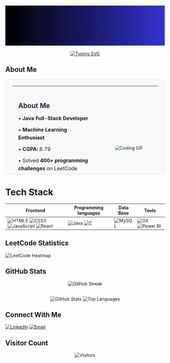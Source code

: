 ![Banner](https://raw.githubusercontent.com/ajay-ramasamy/ajay-ramasamy/main/Ajay%20ramasamy%20J1.gif)



<div align="center">

[![Typing SVG](https://readme-typing-svg.herokuapp.com?size=25&color=FF5733&center=true&vCenter=true&width=700&lines=Hi+there!+I'm+Ajay+Ramasamy+J;Microsoft+Azure+Certified;Frontend+Developer;AI+%7C+ML+Enthusiast;Passionate+to+become+a+Java+FullStack+developer)](https://git.io/typing-svg)

</div>




##  About Me 

<div align="center">
  
  <!-- Main Content Table -->
  <table style="width: 100%; max-width: 900px; height: 300px; border: 1px solid #e1e4e8; border-radius: 10px; padding: 20px; background-color: #f6f8fa;">
    <tr>
      <!-- About Me Text -->
      <td width="60%" align="left" valign="top" style="padding: 20px;">
        <h2 style="color: #24292e; margin-bottom: 15px;">About Me</h2>
        <p style="margin: 10px 0; font-size: 16px; line-height: 1.6;">• <strong>Java Full-Stack Developer</strong></p>
        <p style="margin: 10px 0; font-size: 16px; line-height: 1.6;">• <strong>Machine Learning Enthusiast</strong></p>
        <p style="margin: 10px 0; font-size: 16px; line-height: 1.6;">• <strong>CGPA:</strong> 8.79</p>
        <p style="margin: 10px 0; font-size: 16px; line-height: 1.6;">• Solved <strong>400+ programming challenges</strong> on LeetCode</p>
        <p style="margin: 10px 0; font-size: 16px; line-height: 1.6;">• Fun fact: I love building mini-projects and solving coding problems</p>
      </td>
      <!-- Coding GIF -->
      <td width="40%" align="center" valign="middle" style="padding: 20px;">
        <img src="https://media.giphy.com/media/M9gbBd9nbDrOTu1Mqx/giphy.gif" width="220" height="220" alt="Coding GIF" style="border-radius: 10px;" />
      </td>
    </tr>
  </table>

</div>


# Tech Stack

| **Frontend** | **Programming languages** | **Data Base** | **Tools** |
|--------------|--------------------------|---------------|-----------|
| <img src="https://img.icons8.com/color/48/000000/html-5.png" alt="HTML5" width="40" height="40"/> <img src="https://img.icons8.com/color/48/000000/css3.png" alt="CSS3" width="40" height="40"/> <img src="https://img.icons8.com/color/48/000000/javascript.png" alt="JavaScript" width="40" height="40"/> <img src="https://img.icons8.com/color/48/000000/react-native.png" alt="React" width="40" height="40"/> | <img src="https://img.icons8.com/color/48/000000/java-coffee-cup-logo.png" alt="Java" width="40" height="40"/> <img src="https://img.icons8.com/color/48/000000/c-programming.png" alt="C" width="40" height="40"/> | <img src="https://img.icons8.com/color/48/000000/mysql-logo.png" alt="MySQL" width="40" height="40"/> | <img src="https://img.icons8.com/color/48/000000/git.png" alt="Git" width="40" height="40"/> <img src="https://img.icons8.com/color/48/000000/power-bi.png" alt="Power BI" width="40" height="40"/> |




## LeetCode Statistics
![LeetCode Heatmap](https://leetcard.jacoblin.cool/ajayram25?theme=dark&font=Baloo&ext=heatmap&width=800)



## GitHub Stats

<div align="center">

![GitHub Streak](https://streak-stats.demolab.com/?user=ajay-ramasamy&theme=radical)

<br>

<img src="https://github-readme-stats.vercel.app/api?username=ajay-ramasamy&show_icons=true&theme=radical" alt="GitHub Stats"/>
<img src="https://github-readme-stats.vercel.app/api/top-langs/?username=ajay-ramasamy&layout=compact&theme=radical" alt="Top Languages"/>

</div>





## Connect With Me
[![LinkedIn](https://img.shields.io/badge/LinkedIn-0077B5?style=for-the-badge&logo=linkedin&logoColor=white)](https://www.linkedin.com/in/ajay-ramasamy-j)
[![Email](https://img.shields.io/badge/Email-D14836?style=for-the-badge&logo=gmail&logoColor=white)](mailto:ajayem1222@gmail.com)




## Visitor Count
<div align="center">

![Visitors](https://komarev.com/ghpvc/?username=ajay-ramasamy&color=blueviolet)

</div>
